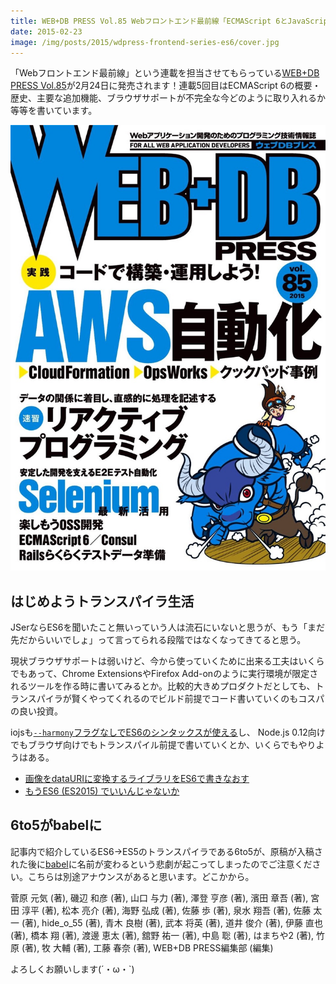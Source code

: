 ```yaml
---
title: WEB+DB PRESS Vol.85 Webフロントエンド最前線「ECMAScript 6とJavaScriptの未来」
date: 2015-02-23
image: /img/posts/2015/wdpress-frontend-series-es6/cover.jpg
---
```


「Webフロントエンド最前線」という連載を担当させてもらっている[WEB+DB PRESS Vol.85](http://gihyo.jp/magazine/wdpress/archive/2015/vol85)が2月24日に発売されます！連載5回目はECMAScript 6の概要・歴史、主要な追加機能、ブラウザサポートが不完全な今どのように取り入れるか等等を書いています。

![](/img/posts/2015/wdpress-frontend-series-es6/cover.jpg)

## はじめようトランスパイラ生活

JSerならES6を聞いたこと無いっていう人は流石にいないと思うが、もう「まだ先だからいいでしょ」って言ってられる段階ではなくなってきてると思う。

現状ブラウザサポートは弱いけど、今から使っていくために出来る工夫はいくらでもあって、Chrome ExtensionsやFirefox Add-onのように実行環境が限定されるツールを作る時に書いてみるとか。比較的大きめプロダクトだとしても、トランスパイラが賢くやってくれるのでビルド前提でコード書いていくのもコスパの良い投資。

iojsも[`--harmony`フラグなしでES6のシンタックスが使える](https://iojs.org/en/es6.html)し、 Node.js 0.12向けでもブラウザ向けでもトランスパイル前提で書いていくとか、いくらでもやりようはある。

- [画像をdataURIに変換するライブラリをES6で書きなおす](/posts/2015/image-encoder-es6.html)
- [もうES6 (ES2015) でいいんじゃないか](http://havelog.ayumusato.com/develop/javascript/e651-es2015.html)

## 6to5がbabelに

記事内で紹介しているES6→ES5のトランスパイラである6to5が、原稿が入稿された後に[babel](https://github.com/babel/babel)に名前が変わるという悲劇が起こってしまったのでご注意ください。こちらは別途アナウンスがあると思います。どこかから。

<affiliate-link
  src="https://images-na.ssl-images-amazon.com/images/I/611JK2E4TZL._SX352_BO1,204,203,200_.jpg"
  href="https://www.amazon.co.jp/dp/4774171417/"
  tag="1000ch-22"
  title="WEB+DB PRESS Vol.85">
  菅原 元気 (著), 磯辺 和彦 (著), 山口 与力 (著), 澤登 亨彦 (著), 濱田 章吾 (著), 宮田 淳平 (著), 松本 亮介 (著), 海野 弘成 (著), 佐藤 歩  (著), 泉水 翔吾  (著), 佐藤 太一 (著), hide_o_55 (著), 青木 良樹 (著), 武本 将英 (著), 道井 俊介  (著), 伊藤 直也 (著), 橋本 翔 (著), 渡邊 恵太 (著), 舘野 祐一 (著), 中島 聡 (著), はまちや2 (著), 竹原 (著), 牧 大輔 (著), 工藤 春奈 (著), WEB+DB PRESS編集部 (編集)
</affiliate-link>

よろしくお願いします(´・ω・`)
